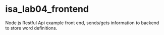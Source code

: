 # isa_lab04_frontend

Node js Restful Api example front end, sends/gets information to backend to store word definitions.
